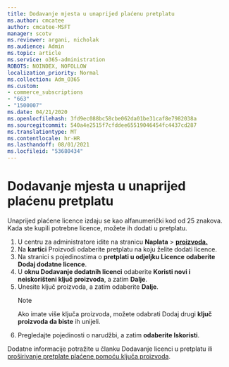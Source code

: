 ```yaml
---
title: Dodavanje mjesta u unaprijed plaćenu pretplatu
ms.author: cmcatee
author: cmcatee-MSFT
manager: scotv
ms.reviewer: argani, nicholak
ms.audience: Admin
ms.topic: article
ms.service: o365-administration
ROBOTS: NOINDEX, NOFOLLOW
localization_priority: Normal
ms.collection: Adm_O365
ms.custom:
- commerce_subscriptions
- "663"
- "1500007"
ms.date: 04/21/2020
ms.openlocfilehash: 3fd9ec088bc58cbe062da01be31caf8e7982038a
ms.sourcegitcommit: 540a4e2515f7cfddee65519046454fc4437cd287
ms.translationtype: MT
ms.contentlocale: hr-HR
ms.lasthandoff: 08/01/2021
ms.locfileid: "53680434"
---
```

# <a name="add-seats-to-a-prepaid-subscription"></a>Dodavanje mjesta u unaprijed plaćenu pretplatu

Unaprijed plaćene licence izdaju se kao alfanumerički kod od 25 znakova. Kada ste kupili potrebne licence, možete ih dodati u pretplatu.

1. U centru za administratore idite na stranicu **Naplata**  >  **[proizvoda.](https://go.microsoft.com/fwlink/p/?linkid=842054)**
2. Na **kartici** Proizvodi odaberite pretplatu na koju želite dodati licence.
3. Na stranici s pojedinostima o **pretplati u odjeljku Licence** **odaberite Dodaj dodatne licence**.
4. U **oknu Dodavanje dodatnih licenci** odaberite **Koristi novi i neiskorišteni ključ proizvoda**, a zatim **Dalje**.
5. Unesite ključ proizvoda, a zatim odaberite **Dalje**.
    > [!NOTE]
    > Ako imate više ključa proizvoda, možete odabrati Dodaj drugi **ključ proizvoda da biste** ih unijeli.
6. Pregledajte pojedinosti o narudžbi, a zatim **odaberite Iskoristi**.

Dodatne informacije potražite u članku Dodavanje licenci u pretplatu ili [proširivanje pretplate plaćene pomoću ključa proizvoda](https://docs.microsoft.com/microsoft-365/commerce/licenses/add-licenses-using-product-key).